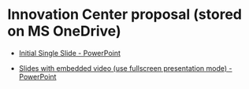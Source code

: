 # Innovation Center proposal (stored on MS OneDrive)

- [Initial Single Slide - PowerPoint]( https://1drv.ms/p/s!Ag2Fdfbc5wy7gRT6XJaBjpKQj-LT?e=QSah9F)

- [Slides with embedded video (use fullscreen presentation mode) - PowerPoint](https://1drv.ms/p/s!Ag2Fdfbc5wy7gSA-Li0wm19iop6k?e=o5uKHF)
